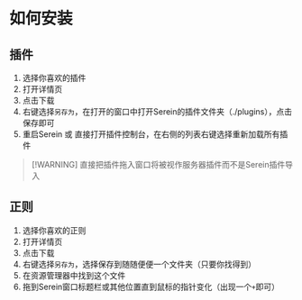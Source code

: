 # 如何安装

## 插件

1. 选择你喜欢的插件
2. 打开详情页
3. 点击下载
4. 右键选择`另存为`，在打开的窗口中打开Serein的插件文件夹（./plugins），点击保存即可
5. 重启Serein 或 直接打开插件控制台，在右侧的列表右键选择重新加载所有插件

>[!WARNING] 直接把插件拖入窗口将被视作服务器插件而不是Serein插件导入

## 正则

1. 选择你喜欢的正则
2. 打开详情页
3. 点击下载
4. 右键选择`另存为`，选择保存到随随便便一个文件夹（只要你找得到）
5. 在资源管理器中找到这个文件
6. 拖到Serein窗口标题栏或其他位置直到鼠标的指针变化（出现一个`+`即可）
